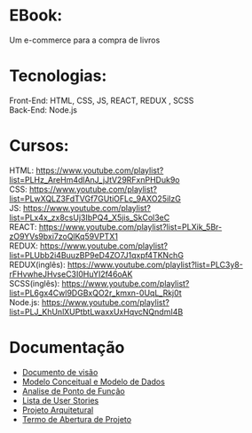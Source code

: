 # EBook:
Um e-commerce para a compra de livros

# Tecnologias: 
Front-End: HTML, CSS, JS, REACT, REDUX , SCSS  
Back-End: Node.js  

# Cursos:
HTML: https://www.youtube.com/playlist?list=PLHz_AreHm4dlAnJ_jJtV29RFxnPHDuk9o  
CSS: https://www.youtube.com/playlist?list=PLwXQLZ3FdTVGf7GUtiOFLc_9AXO25iIzG  
JS: https://www.youtube.com/playlist?list=PLx4x_zx8csUj3IbPQ4_X5jis_SkCol3eC  
REACT: https://www.youtube.com/playlist?list=PLXik_5Br-zO9YVs9bxi7zoQlKq59VPTX1  
REDUX: https://www.youtube.com/playlist?list=PLUbb2i4BuuzBP9eD4ZO7J1qxpf4TKNchG  
REDUX(inglês): https://www.youtube.com/playlist?list=PLC3y8-rFHvwheJHvseC3I0HuYI2f46oAK  
SCSS(inglês): https://www.youtube.com/playlist?list=PL6gx4Cwl9DGBxQO2r_kmxn-0UqL_Rkj0t  
Node.js: https://www.youtube.com/playlist?list=PLJ_KhUnlXUPtbtLwaxxUxHqvcNQndmI4B

# Documentação
- [Documento de visão](https://github.com/GabrielBFelix/EBook/blob/master/docs/Documento_de_vis%C3%A3o.md)
- [Modelo Conceitual e Modelo de Dados](https://github.com/GabrielBFelix/EBook/blob/master/docs/Modelo_Conceitual_e_Modelo_de_Dados.md)
- [Analise de Ponto de Função](https://github.com/GabrielBFelix/EBook/blob/master/docs/Analise_de_Ponto_de_Fun%C3%A7%C3%A3o.md)
- [Lista de User Stories](https://github.com/GabrielBFelix/EBook/blob/master/docs/Lista_de_User_Stories.md)
- [Projeto Arquitetural](https://github.com/GabrielBFelix/EBook/blob/master/docs/Projeto_Arquitetural.md)
- [Termo de Abertura de Projeto](https://github.com/GabrielBFelix/EBook/blob/master/docs/Termo_de_Abertura_de_Projeto.md)
